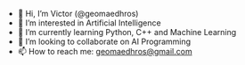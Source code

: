 - 👋 Hi, I’m Victor (@geomaedhros)
- 👀 I’m interested in Artificial Intelligence
- 🌱 I’m currently learning Python, C++ and Machine Learning
- 💞️ I’m looking to collaborate on AI Programming
- 📫 How to reach me: geomaedhros@gmail.com
